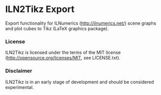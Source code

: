 ILN2Tikz Export
==========

Export functionality for ILNumerics (http://ilnumerics.net/) scene graphs
and plot cubes to Tikz (LaTeX graphics package).

### License
ILN2Tikz is licensed under the terms of the MIT license (<http://opensource.org/licenses/MIT>, see LICENSE.txt).

### Disclaimer
ILN2Tikz is in an early stage of development and should be
considered experimental.
